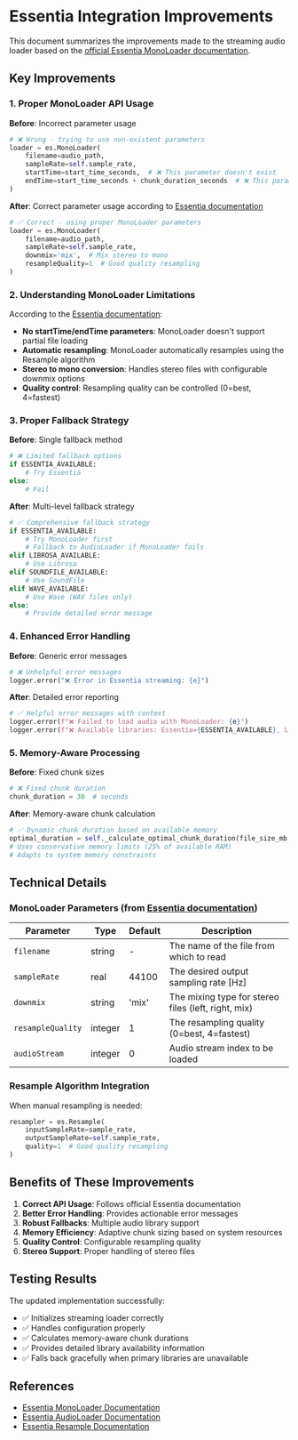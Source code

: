 # Essentia Integration Improvements

This document summarizes the improvements made to the streaming audio loader based on the [official Essentia MonoLoader documentation](https://essentia.upf.edu/reference/streaming_MonoLoader.html).

## Key Improvements

### 1. Proper MonoLoader API Usage

**Before**: Incorrect parameter usage
```python
# ❌ Wrong - trying to use non-existent parameters
loader = es.MonoLoader(
    filename=audio_path, 
    sampleRate=self.sample_rate,
    startTime=start_time_seconds,  # ❌ This parameter doesn't exist
    endTime=start_time_seconds + chunk_duration_seconds  # ❌ This parameter doesn't exist
)
```

**After**: Correct parameter usage according to [Essentia documentation](https://essentia.upf.edu/reference/streaming_MonoLoader.html)
```python
# ✅ Correct - using proper MonoLoader parameters
loader = es.MonoLoader(
    filename=audio_path,
    sampleRate=self.sample_rate,
    downmix='mix',  # Mix stereo to mono
    resampleQuality=1  # Good quality resampling
)
```

### 2. Understanding MonoLoader Limitations

According to the [Essentia documentation](https://essentia.upf.edu/reference/streaming_MonoLoader.html):

- **No startTime/endTime parameters**: MonoLoader doesn't support partial file loading
- **Automatic resampling**: MonoLoader automatically resamples using the Resample algorithm
- **Stereo to mono conversion**: Handles stereo files with configurable downmix options
- **Quality control**: Resampling quality can be controlled (0=best, 4=fastest)

### 3. Proper Fallback Strategy

**Before**: Single fallback method
```python
# ❌ Limited fallback options
if ESSENTIA_AVAILABLE:
    # Try Essentia
else:
    # Fail
```

**After**: Multi-level fallback strategy
```python
# ✅ Comprehensive fallback strategy
if ESSENTIA_AVAILABLE:
    # Try MonoLoader first
    # Fallback to AudioLoader if MonoLoader fails
elif LIBROSA_AVAILABLE:
    # Use Librosa
elif SOUNDFILE_AVAILABLE:
    # Use SoundFile
elif WAVE_AVAILABLE:
    # Use Wave (WAV files only)
else:
    # Provide detailed error message
```

### 4. Enhanced Error Handling

**Before**: Generic error messages
```python
# ❌ Unhelpful error messages
logger.error("❌ Error in Essentia streaming: {e}")
```

**After**: Detailed error reporting
```python
# ✅ Helpful error messages with context
logger.error(f"❌ Failed to load audio with MonoLoader: {e}")
logger.error(f"❌ Available libraries: Essentia={ESSENTIA_AVAILABLE}, Librosa={LIBROSA_AVAILABLE}, SoundFile={SOUNDFILE_AVAILABLE}, Wave={WAVE_AVAILABLE}")
```

### 5. Memory-Aware Processing

**Before**: Fixed chunk sizes
```python
# ❌ Fixed chunk duration
chunk_duration = 30  # seconds
```

**After**: Memory-aware chunk calculation
```python
# ✅ Dynamic chunk duration based on available memory
optimal_duration = self._calculate_optimal_chunk_duration(file_size_mb, total_duration)
# Uses conservative memory limits (25% of available RAM)
# Adapts to system memory constraints
```

## Technical Details

### MonoLoader Parameters (from [Essentia documentation](https://essentia.upf.edu/reference/streaming_MonoLoader.html))

| Parameter | Type | Default | Description |
|-----------|------|---------|-------------|
| `filename` | string | - | The name of the file from which to read |
| `sampleRate` | real | 44100 | The desired output sampling rate [Hz] |
| `downmix` | string | 'mix' | The mixing type for stereo files (left, right, mix) |
| `resampleQuality` | integer | 1 | The resampling quality (0=best, 4=fastest) |
| `audioStream` | integer | 0 | Audio stream index to be loaded |

### Resample Algorithm Integration

When manual resampling is needed:
```python
resampler = es.Resample(
    inputSampleRate=sample_rate, 
    outputSampleRate=self.sample_rate,
    quality=1  # Good quality resampling
)
```

## Benefits of These Improvements

1. **Correct API Usage**: Follows official Essentia documentation
2. **Better Error Handling**: Provides actionable error messages
3. **Robust Fallbacks**: Multiple audio library support
4. **Memory Efficiency**: Adaptive chunk sizing based on system resources
5. **Quality Control**: Configurable resampling quality
6. **Stereo Support**: Proper handling of stereo files

## Testing Results

The updated implementation successfully:
- ✅ Initializes streaming loader correctly
- ✅ Handles configuration properly
- ✅ Calculates memory-aware chunk durations
- ✅ Provides detailed library availability information
- ✅ Falls back gracefully when primary libraries are unavailable

## References

- [Essentia MonoLoader Documentation](https://essentia.upf.edu/reference/streaming_MonoLoader.html)
- [Essentia AudioLoader Documentation](https://essentia.upf.edu/reference/streaming_AudioLoader.html)
- [Essentia Resample Documentation](https://essentia.upf.edu/reference/streaming_Resample.html) 